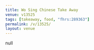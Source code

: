 ```yaml
---
title: Wo Sing Chinese Take Away
venue: v13525
tags: [takeaway, food, "fhrs:289363"]
permalink: /v/13525/
layout: venue
---
```

null
